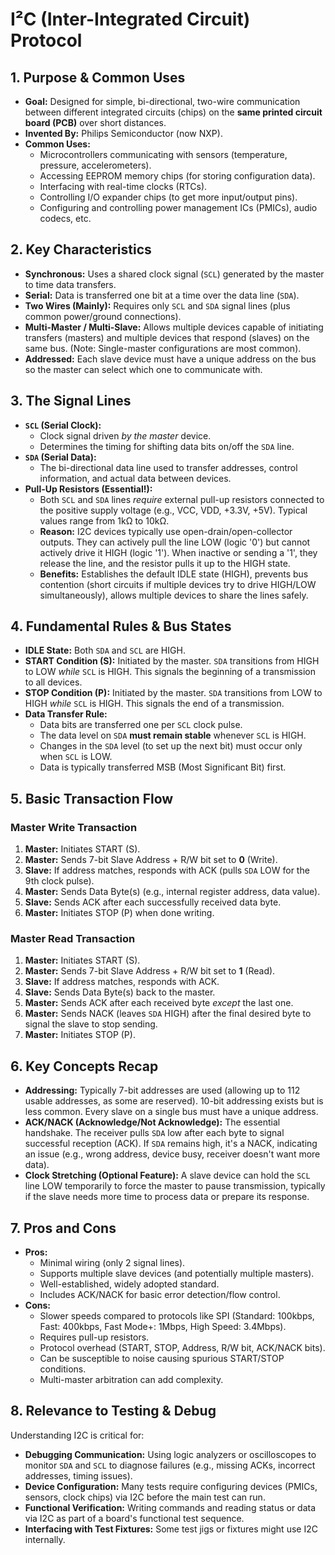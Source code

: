 # I²C (Inter-Integrated Circuit) Protocol

## 1. Purpose & Common Uses

* **Goal:** Designed for simple, bi-directional, two-wire communication between different integrated circuits (chips) on the **same printed circuit board (PCB)** over short distances.
* **Invented By:** Philips Semiconductor (now NXP).
* **Common Uses:**
    * Microcontrollers communicating with sensors (temperature, pressure, accelerometers).
    * Accessing EEPROM memory chips (for storing configuration data).
    * Interfacing with real-time clocks (RTCs).
    * Controlling I/O expander chips (to get more input/output pins).
    * Configuring and controlling power management ICs (PMICs), audio codecs, etc.

## 2. Key Characteristics

* **Synchronous:** Uses a shared clock signal (`SCL`) generated by the master to time data transfers.
* **Serial:** Data is transferred one bit at a time over the data line (`SDA`).
* **Two Wires (Mainly):** Requires only `SCL` and `SDA` signal lines (plus common power/ground connections).
* **Multi-Master / Multi-Slave:** Allows multiple devices capable of initiating transfers (masters) and multiple devices that respond (slaves) on the same bus. (Note: Single-master configurations are most common).
* **Addressed:** Each slave device must have a unique address on the bus so the master can select which one to communicate with.

## 3. The Signal Lines

* **`SCL` (Serial Clock):**
    * Clock signal driven *by the master* device.
    * Determines the timing for shifting data bits on/off the `SDA` line.
* **`SDA` (Serial Data):**
    * The bi-directional data line used to transfer addresses, control information, and actual data between devices.
* **Pull-Up Resistors (Essential!):**
    * Both `SCL` and `SDA` lines *require* external pull-up resistors connected to the positive supply voltage (e.g., VCC, VDD, +3.3V, +5V). Typical values range from 1kΩ to 10kΩ.
    * **Reason:** I2C devices typically use open-drain/open-collector outputs. They can actively pull the line LOW (logic '0') but cannot actively drive it HIGH (logic '1'). When inactive or sending a '1', they release the line, and the resistor pulls it up to the HIGH state.
    * **Benefits:** Establishes the default IDLE state (HIGH), prevents bus contention (short circuits if multiple devices try to drive HIGH/LOW simultaneously), allows multiple devices to share the lines safely.

## 4. Fundamental Rules & Bus States

* **IDLE State:** Both `SDA` and `SCL` are HIGH.
* **START Condition (S):** Initiated by the master. `SDA` transitions from HIGH to LOW *while* `SCL` is HIGH. This signals the beginning of a transmission to all devices.
* **STOP Condition (P):** Initiated by the master. `SDA` transitions from LOW to HIGH *while* `SCL` is HIGH. This signals the end of a transmission.
* **Data Transfer Rule:**
    * Data bits are transferred one per `SCL` clock pulse.
    * The data level on `SDA` **must remain stable** whenever `SCL` is HIGH.
    * Changes in the `SDA` level (to set up the next bit) must occur only when `SCL` is LOW.
    * Data is typically transferred MSB (Most Significant Bit) first.

## 5. Basic Transaction Flow

### Master Write Transaction

1.  **Master:** Initiates START (S).
2.  **Master:** Sends 7-bit Slave Address + R/W bit set to **0** (Write).
3.  **Slave:** If address matches, responds with ACK (pulls `SDA` LOW for the 9th clock pulse).
4.  **Master:** Sends Data Byte(s) (e.g., internal register address, data value).
5.  **Slave:** Sends ACK after each successfully received data byte.
6.  **Master:** Initiates STOP (P) when done writing.

### Master Read Transaction

1.  **Master:** Initiates START (S).
2.  **Master:** Sends 7-bit Slave Address + R/W bit set to **1** (Read).
3.  **Slave:** If address matches, responds with ACK.
4.  **Slave:** Sends Data Byte(s) back to the master.
5.  **Master:** Sends ACK after each received byte *except* the last one.
6.  **Master:** Sends NACK (leaves `SDA` HIGH) after the final desired byte to signal the slave to stop sending.
7.  **Master:** Initiates STOP (P).

## 6. Key Concepts Recap

* **Addressing:** Typically 7-bit addresses are used (allowing up to 112 usable addresses, as some are reserved). 10-bit addressing exists but is less common. Every slave on a single bus must have a unique address.
* **ACK/NACK (Acknowledge/Not Acknowledge):** The essential handshake. The receiver pulls `SDA` low after each byte to signal successful reception (ACK). If `SDA` remains high, it's a NACK, indicating an issue (e.g., wrong address, device busy, receiver doesn't want more data).
* **Clock Stretching (Optional Feature):** A slave device can hold the `SCL` line LOW temporarily to force the master to pause transmission, typically if the slave needs more time to process data or prepare its response.

## 7. Pros and Cons

* **Pros:**
    * Minimal wiring (only 2 signal lines).
    * Supports multiple slave devices (and potentially multiple masters).
    * Well-established, widely adopted standard.
    * Includes ACK/NACK for basic error detection/flow control.
* **Cons:**
    * Slower speeds compared to protocols like SPI (Standard: 100kbps, Fast: 400kbps, Fast Mode+: 1Mbps, High Speed: 3.4Mbps).
    * Requires pull-up resistors.
    * Protocol overhead (START, STOP, Address, R/W bit, ACK/NACK bits).
    * Can be susceptible to noise causing spurious START/STOP conditions.
    * Multi-master arbitration can add complexity.

## 8. Relevance to Testing & Debug

Understanding I2C is critical for:

* **Debugging Communication:** Using logic analyzers or oscilloscopes to monitor `SDA` and `SCL` to diagnose failures (e.g., missing ACKs, incorrect addresses, timing issues).
* **Device Configuration:** Many tests require configuring devices (PMICs, sensors, clock chips) via I2C before the main test can run.
* **Functional Verification:** Writing commands and reading status or data via I2C as part of a board's functional test sequence.
* **Interfacing with Test Fixtures:** Some test jigs or fixtures might use I2C internally.
